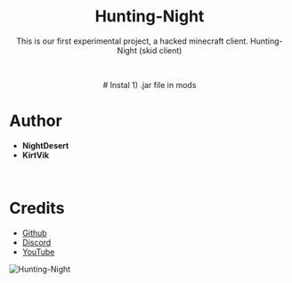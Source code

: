 <h1 align="center">Hunting-Night</h1>
<p align="center">This is our first experimental project, a hacked minecraft client. Hunting- Night (skid client)</p>

<br>


<p align="center"># Instal
1) .jar file in mods

<br>

# Author
- **NightDesert**
- **KirtVik**

<br>

# Credits
- [Github](https://github.com/NightDesertOrig/Hunting-Night-Development)
- [Discord](https://discord.gg/YDZjrjkJeb)
- [YouTube](https://www.youtube.com/channel/UCoCW_nOWMpUtwmUPFzkjgpQ)

![Hunting-Night](https://user-images.githubusercontent.com/88904139/137886179-05f95b9e-cf8a-4dbf-9e17-bf755e26319b.jpg)

